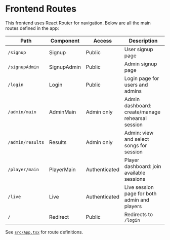# Frontend Routes

This frontend uses React Router for navigation. Below are all the main routes defined in the app:

| Path                | Component         | Access            | Description                                      |
|---------------------|------------------|-------------------|--------------------------------------------------|
| `/signup`           | Signup           | Public            | User signup page                                 |
| `/signupAdmin`      | SignupAdmin      | Public            | Admin signup page                                |
| `/login`            | Login            | Public            | Login page for users and admins                  |
| `/admin/main`       | AdminMain        | Admin only        | Admin dashboard: create/manage rehearsal session  |
| `/admin/results`    | Results          | Admin only        | Admin: view and select songs for session         |
| `/player/main`      | PlayerMain       | Authenticated     | Player dashboard: join available sessions        |
| `/live`             | Live             | Authenticated     | Live session page for both admin and players     |
| `/`                 | Redirect         | Public            | Redirects to `/login`                            |

See [`src/App.tsx`](src/App.tsx) for route definitions.